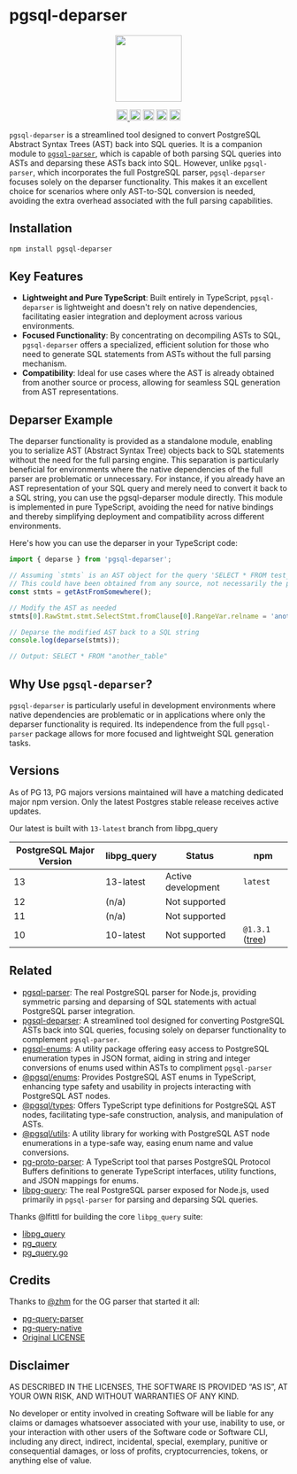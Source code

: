 # pgsql-deparser 

<p align="center" width="100%">
  <img height="120" src="https://github.com/launchql/pgsql-parser/assets/545047/6440fa7d-918b-4a3b-8d1b-755d85de8bea" />
</p>

<p align="center" width="100%">
  <a href="https://github.com/launchql/pgsql-parser/actions/workflows/run-tests.yaml">
    <img height="20" src="https://github.com/launchql/pgsql-parser/actions/workflows/run-tests.yaml/badge.svg" />
  </a>
   <a href="https://www.npmjs.com/package/pgsql-deparser"><img height="20" src="https://img.shields.io/npm/dt/pgsql-deparser"></a>
   <a href="https://www.npmjs.com/package/pgsql-deparser"><img height="20" src="https://img.shields.io/npm/dw/pgsql-deparser"/></a>
   <a href="https://github.com/launchql/pgsql-parser/blob/main/LICENSE-MIT"><img height="20" src="https://img.shields.io/badge/license-MIT-blue.svg"/></a>
   <a href="https://www.npmjs.com/package/pgsql-deparser"><img height="20" src="https://img.shields.io/github/package-json/v/launchql/pgsql-parser?filename=packages%2Fdeparser%2Fpackage.json"/></a>
</p>

`pgsql-deparser` is a streamlined tool designed to convert PostgreSQL Abstract Syntax Trees (AST) back into SQL queries. It is a companion module to [`pgsql-parser`](https://github.com/launchql/pgsql-parser), which is capable of both parsing SQL queries into ASTs and deparsing these ASTs back into SQL. However, unlike `pgsql-parser`, which incorporates the full PostgreSQL parser, `pgsql-deparser` focuses solely on the deparser functionality. This makes it an excellent choice for scenarios where only AST-to-SQL conversion is needed, avoiding the extra overhead associated with the full parsing capabilities.

## Installation

```sh
npm install pgsql-deparser
```

## Key Features

- **Lightweight and Pure TypeScript**: Built entirely in TypeScript, `pgsql-deparser` is lightweight and doesn't rely on native dependencies, facilitating easier integration and deployment across various environments.
- **Focused Functionality**: By concentrating on decompiling ASTs to SQL, `pgsql-deparser` offers a specialized, efficient solution for those who need to generate SQL statements from ASTs without the full parsing mechanism.
- **Compatibility**: Ideal for use cases where the AST is already obtained from another source or process, allowing for seamless SQL generation from AST representations.

## Deparser Example

The deparser functionality is provided as a standalone module, enabling you to serialize AST (Abstract Syntax Tree) objects back to SQL statements without the need for the full parsing engine. This separation is particularly beneficial for environments where the native dependencies of the full parser are problematic or unnecessary. For instance, if you already have an AST representation of your SQL query and merely need to convert it back to a SQL string, you can use the pgsql-deparser module directly. This module is implemented in pure TypeScript, avoiding the need for native bindings and thereby simplifying deployment and compatibility across different environments.

Here's how you can use the deparser in your TypeScript code:

```ts
import { deparse } from 'pgsql-deparser';

// Assuming `stmts` is an AST object for the query 'SELECT * FROM test_table'
// This could have been obtained from any source, not necessarily the pgsql-parser
const stmts = getAstFromSomewhere();

// Modify the AST as needed
stmts[0].RawStmt.stmt.SelectStmt.fromClause[0].RangeVar.relname = 'another_table';

// Deparse the modified AST back to a SQL string
console.log(deparse(stmts));

// Output: SELECT * FROM "another_table"

```

## Why Use `pgsql-deparser`?

`pgsql-deparser` is particularly useful in development environments where native dependencies are problematic or in applications where only the deparser functionality is required. Its independence from the full `pgsql-parser` package allows for more focused and lightweight SQL generation tasks.

## Versions

As of PG 13, PG majors versions maintained will have a matching dedicated major npm version. Only the latest Postgres stable release receives active updates.

Our latest is built with `13-latest` branch from libpg_query

| PostgreSQL Major Version | libpg_query | Status              | npm 
|--------------------------|-------------|---------------------|---------|
| 13                       | 13-latest   | Active development  | `latest`
| 12                       | (n/a)       | Not supported       |
| 11                       | (n/a)       | Not supported       |
| 10                       | 10-latest   | Not supported       | `@1.3.1` ([tree](https://github.com/launchql/pgsql-parser/tree/39b7b1adc8914253226e286a48105785219a81ca))      | 


## Related

* [pgsql-parser](https://github.com/launchql/pgsql-parser): The real PostgreSQL parser for Node.js, providing symmetric parsing and deparsing of SQL statements with actual PostgreSQL parser integration.
* [pgsql-deparser](https://github.com/launchql/pgsql-parser/tree/main/packages/deparser): A streamlined tool designed for converting PostgreSQL ASTs back into SQL queries, focusing solely on deparser functionality to complement `pgsql-parser`.
* [pgsql-enums](https://github.com/launchql/pgsql-parser/tree/main/packages/enums-json): A utility package offering easy access to PostgreSQL enumeration types in JSON format, aiding in string and integer conversions of enums used within ASTs to compliment `pgsql-parser`
* [@pgsql/enums](https://github.com/launchql/pgsql-parser/tree/main/packages/enums): Provides PostgreSQL AST enums in TypeScript, enhancing type safety and usability in projects interacting with PostgreSQL AST nodes.
* [@pgsql/types](https://github.com/launchql/pgsql-parser/tree/main/packages/types): Offers TypeScript type definitions for PostgreSQL AST nodes, facilitating type-safe construction, analysis, and manipulation of ASTs.
* [@pgsql/utils](https://github.com/launchql/pgsql-parser/tree/main/packages/utils): A utility library for working with PostgreSQL AST node enumerations in a type-safe way, easing enum name and value conversions.
* [pg-proto-parser](https://github.com/launchql/pg-proto-parser): A TypeScript tool that parses PostgreSQL Protocol Buffers definitions to generate TypeScript interfaces, utility functions, and JSON mappings for enums.
* [libpg-query](https://github.com/launchql/libpg-query-node): The real PostgreSQL parser exposed for Node.js, used primarily in `pgsql-parser` for parsing and deparsing SQL queries.

Thanks @lfittl for building the core `libpg_query` suite:

* [libpg_query](https://github.com/pganalyze/libpg_query)
* [pg_query](https://github.com/lfittl/pg_query)
* [pg_query.go](https://github.com/lfittl/pg_query.go)

## Credits

Thanks to [@zhm](https://github.com/zhm) for the OG parser that started it all:

* [pg-query-parser](https://github.com/zhm/pg-query-parser)
* [pg-query-native](https://github.com/zhm/node-pg-query-native)
* [Original LICENSE](https://github.com/zhm/pg-query-parser/blob/master/LICENSE.md)

## Disclaimer

AS DESCRIBED IN THE LICENSES, THE SOFTWARE IS PROVIDED “AS IS”, AT YOUR OWN RISK, AND WITHOUT WARRANTIES OF ANY KIND.

No developer or entity involved in creating Software will be liable for any claims or damages whatsoever associated with your use, inability to use, or your interaction with other users of the Software code or Software CLI, including any direct, indirect, incidental, special, exemplary, punitive or consequential damages, or loss of profits, cryptocurrencies, tokens, or anything else of value.